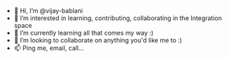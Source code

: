 - 👋 Hi, I’m @vijay-bablani
- 👀 I’m interested in learning, contributing, collaborating in the Integration space
- 🌱 I’m currently learning all that comes my way :)
- 💞️ I’m looking to collaborate on anything you'd like me to :)
- 📫 Ping me, email, call...

<!---
vijay-bablani/vijay-bablani is a ✨ special ✨ repository because its `README.md` (this file) appears on your GitHub profile.
You can click the Preview link to take a look at your changes.
--->
